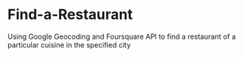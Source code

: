 # Find-a-Restaurant
Using Google Geocoding and Foursquare API to find a restaurant of a particular cuisine in the specified city
